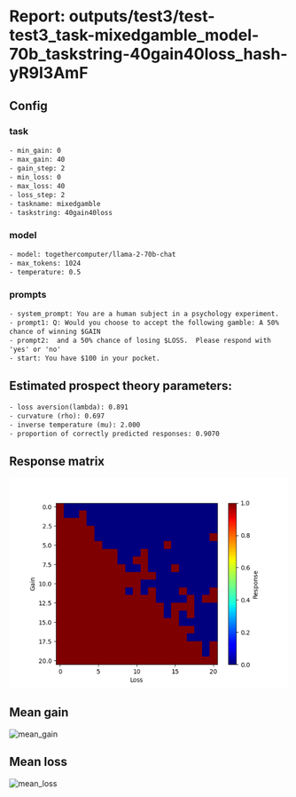 # Report: outputs/test3/test-test3_task-mixedgamble_model-70b_taskstring-40gain40loss_hash-yR9I3AmF
## Config

### task

    - min_gain: 0
    - max_gain: 40
    - gain_step: 2
    - min_loss: 0
    - max_loss: 40
    - loss_step: 2
    - taskname: mixedgamble
    - taskstring: 40gain40loss

### model

    - model: togethercomputer/llama-2-70b-chat
    - max_tokens: 1024
    - temperature: 0.5

### prompts

    - system_prompt: You are a human subject in a psychology experiment. 
    - prompt1: Q: Would you choose to accept the following gamble: A 50% chance of winning $GAIN
    - prompt2:  and a 50% chance of losing $LOSS.  Please respond with 'yes' or 'no'
    - start: You have $100 in your pocket. 

## Estimated prospect theory parameters:

    - loss aversion(lambda): 0.891
    - curvature (rho): 0.697
    - inverse temperature (mu): 2.000
    - proportion of correctly predicted responses: 0.9070                    
## Response matrix
![respmat](respmat.png)

## Mean gain
![mean_gain](mean_gain.png)

## Mean loss
![mean_loss](mean_loss.png)

